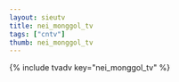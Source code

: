 ```yaml
--- 
layout: sieutv
title: nei_monggol_tv
tags: ["cntv"]
thumb: nei_monggol_tv
---
```

{% include tvadv key="nei_monggol_tv" %}
